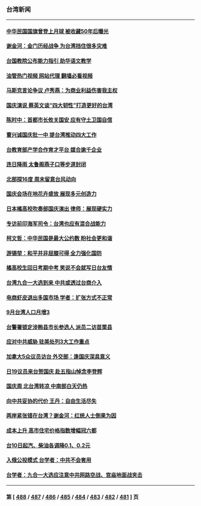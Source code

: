### 台湾新闻
---
#### [中华民国国旗曾登上月球 被收藏50年后曝光](../../pages/ncid1349361/n13842525.md?10110445) 
#### [谢金河：金门历经战争 为台湾挡住很多灾难](../../pages/ncid1349361/n13842379.md?10110445) 
#### [台国教院公布能力指引 助华语文教学](../../pages/ncid1349361/n13842421.md?10110445) 
#### [油管热门视频 网站代理 翻墙必看视频](http://209.222.30.114:81/youtube.html?10110445)
#### [马斯克言论争议 卢秀燕：为商业利益伤害我主权](../../pages/ncid1349361/n13842409.md?10110445) 
#### [国庆演说 蔡英文谈“四大韧性”打造更好的台湾](../../pages/ncid1349361/n13842446.md?10110445) 
#### [陈时中：首都市长攸关国安 应有守土卫国自信](../../pages/ncid1349361/n13842408.md?10110445) 
#### [曹兴诚国庆批一中 提台湾推动四大工作](../../pages/ncid1349361/n13842404.md?10110445) 
#### [台教育部产学合作育才平台 媒合逾千企业](../../pages/ncid1349361/n13842423.md?10110445) 
#### [连日降雨 太鲁阁燕子口等步道封闭](../../pages/ncid1349361/n13842420.md?10110445) 
#### [北部探16度 周末留意台风动向](../../pages/ncid1349361/n13842419.md?10110445) 
#### [国庆会场在地花卉盛放 展现多元创造力](../../pages/ncid1349361/n13842424.md?10110445) 
#### [日本橘高校吹奏部国庆演出 律师：展现硬实力](../../pages/ncid1349361/n13842366.md?10110445) 
#### [专访前印海军司令：台湾也应有混合战能力](../../pages/ncid1349361/n13842335.md?10110445) 
#### [柯文哲：中华民国是最大公约数 盼社会更和谐](../../pages/ncid1349361/n13842327.md?10110445) 
#### [游锡堃：和平并非屈膝可得 全力强化国防](../../pages/ncid1349361/n13842303.md?10110445) 
#### [橘高校生回日考期中考 笑说不会就写日台友情](../../pages/ncid1349361/n13842283.md?10110445) 
#### [台湾九合一大选到来 中共或透过台商介入](../../pages/ncid1349361/n13841851.md?10110445) 
#### [电商虾皮退出多国市场 学者：扩张方式不正常](../../pages/ncid1349361/n13841812.md?10110445) 
#### [9月台湾人口月增3](../../pages/ncid1349361/n13841896.md?10110445) 
#### [台警署锁定涉贿县市长参选人 派员二访苗栗县](../../pages/ncid1349361/n13841866.md?10110445) 
#### [应对中共威胁 驻美处列3大工作重点](../../pages/ncid1349361/n13841898.md?10110445) 
#### [加拿大5众议员访台 外交部：逢国庆深具意义](../../pages/ncid1349361/n13841901.md?10110445) 
#### [日19议员来台贺国庆 赴五指山悼念李登辉](../../pages/ncid1349361/n13841903.md?10110445) 
#### [国庆周 北台湾转凉 中南部白天仍热](../../pages/ncid1349361/n13841905.md?10110445) 
#### [向中共妥协的代价 王丹：自由生活尽失](../../pages/ncid1349361/n13841906.md?10110445) 
#### [两岸紧张错在台湾？谢金河：红统人士倒果为因](../../pages/ncid1349361/n13841908.md?10110445) 
#### [成本上升 高市住宅价格指数增幅冠六都](../../pages/ncid1349361/n13841909.md?10110445) 
#### [台10日起汽、柴油各调降0.1、0.2元](../../pages/ncid1349361/n13841911.md?10110445) 
#### [入俄公投模式  台学者：中共不会套用](../../pages/ncid1349361/n13841918.md?10110445) 
#### [台学者：九合一大选应注意中共网路空战、宫庙地面战夹击](../../pages/ncid1349361/n13841862.md?10110445) 

---
#### 第 [ [488](./488.md?10110445) / [487](./487.md?10110445) / [486](./486.md?10110445) / [485](./485.md?10110445) / [484](./484.md?10110445) / [483](./483.md?10110445) / [482](./482.md?10110445) / [481](./481.md?10110445) ] 页
